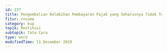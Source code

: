 ```yaml
---
id: 137
title: Pengembalian Kelebihan Pembayaran Pajak yang Seharusnya Tidak Terutang bagi WPLN (Ketentuan sebelum 1 Februari 2013)
fitur: resume
category: kup
topik: Restitusi
subtopik: Tata Cara
type: word
modifiedTime: 11 Desember 2019
---
```


